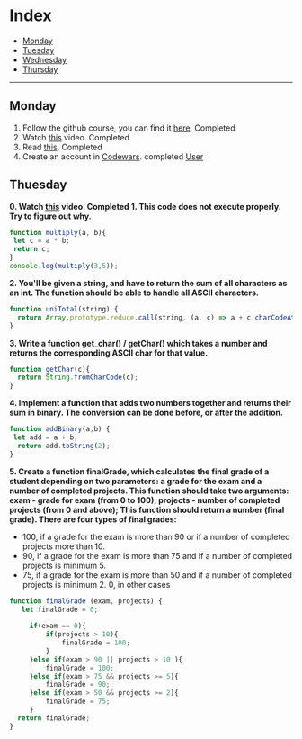 # Index

- [Monday](#monday)
- [Tuesday](#tuesday)
- [Wednesday](#wednesday)
- [Thursday](#thursday)

---
## Monday

1. Follow the github course, you can find it [here](./../../../recommended). Completed
2. Watch [this](https://www.youtube.com/watch?v=A37-3lflh8I) video. Completed
3. Read [this](https://developer.mozilla.org/en-US/docs/Learn/JavaScript/First_steps/Math). Completed
4. Create an account in [Codewars](https://www.codewars.com/dashboard). completed
[User](https://www.codewars.com/users/Bismarck-v/)

## Thuesday

**0. Watch [this](https://www.youtube.com/watch?v=cEBkvm0-rg0) video. Completed**
**1. This code does not execute properly. Try to figure out why.**
``` Javascript
function multiply(a, b){
 let c = a * b;
 return c;
}
console.log(multiply(3,5));
```

**2. You'll be given a string, and have to return the sum of all characters as an int. The function should be able to handle all ASCII characters.**
```Javascript
function uniTotal(string) {
  return Array.prototype.reduce.call(string, (a, c) => a + c.charCodeAt(0), 0);
}
```

**3. Write a function get_char() / getChar() which takes a number and returns the corresponding ASCII char for that value.**
```Javascript
function getChar(c){
  return String.fromCharCode(c);
}
```

**4. Implement a function that adds two numbers together and returns their sum in binary. The conversion can be done before, or after the addition.**
```Javascript
function addBinary(a,b) {
 let add = a + b;
  return add.toString(2);
}
```

**5. Create a function finalGrade, which calculates the final grade of a student depending on two parameters: a grade for the exam and a number of completed projects. This function should take two arguments: exam - grade for exam (from 0 to 100); projects - number of completed projects (from 0 and above); This function should return a number (final grade). There are four types of final grades:**

- 100, if a grade for the exam is more than 90 or if a number of completed projects more than 10.
- 90, if a grade for the exam is more than 75 and if a number of completed projects is minimum 5.
- 75, if a grade for the exam is more than 50 and if a number of completed projects is minimum 2.
0, in other cases
```Javascript
function finalGrade (exam, projects) {
   let finalGrade = 0;
    
     if(exam == 0){
         if(projects > 10){
             finalGrade = 100;
         }
     }else if(exam > 90 || projects > 10 ){
         finalGrade = 100;
     }else if(exam > 75 && projects >= 5){
         finalGrade = 90;
     }else if(exam > 50 && projects >= 2){
         finalGrade = 75;
     }
  return finalGrade;
}
